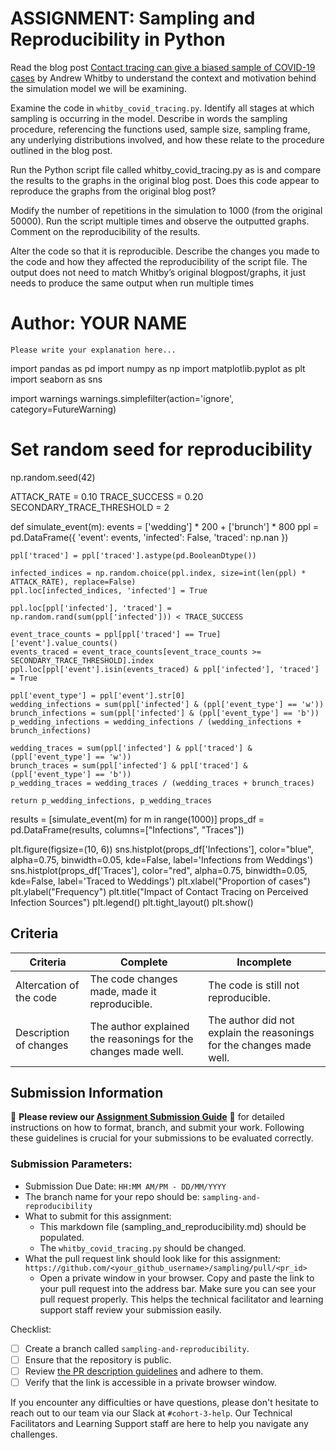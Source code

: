 # ASSIGNMENT: Sampling and Reproducibility in Python

Read the blog post [Contact tracing can give a biased sample of COVID-19 cases](https://andrewwhitby.com/2020/11/24/contact-tracing-biased/) by Andrew Whitby to understand the context and motivation behind the simulation model we will be examining.

Examine the code in `whitby_covid_tracing.py`. Identify all stages at which sampling is occurring in the model. Describe in words the sampling procedure, referencing the functions used, sample size, sampling frame, any underlying distributions involved, and how these relate to the procedure outlined in the blog post.

Run the Python script file called whitby_covid_tracing.py as is and compare the results to the graphs in the original blog post. Does this code appear to reproduce the graphs from the original blog post?

Modify the number of repetitions in the simulation to 1000 (from the original 50000). Run the script multiple times and observe the outputted graphs. Comment on the reproducibility of the results.

Alter the code so that it is reproducible. Describe the changes you made to the code and how they affected the reproducibility of the script file. The output does not need to match Whitby’s original blogpost/graphs, it just needs to produce the same output when run multiple times

# Author: YOUR NAME

```
Please write your explanation here...

```
import pandas as pd
import numpy as np
import matplotlib.pyplot as plt
import seaborn as sns

import warnings
warnings.simplefilter(action='ignore', category=FutureWarning)

# Set random seed for reproducibility
np.random.seed(42)

ATTACK_RATE = 0.10
TRACE_SUCCESS = 0.20
SECONDARY_TRACE_THRESHOLD = 2

def simulate_event(m):
    events = ['wedding'] * 200 + ['brunch'] * 800
    ppl = pd.DataFrame({
        'event': events,
        'infected': False,
        'traced': np.nan
    })

    ppl['traced'] = ppl['traced'].astype(pd.BooleanDtype())

    infected_indices = np.random.choice(ppl.index, size=int(len(ppl) * ATTACK_RATE), replace=False)
    ppl.loc[infected_indices, 'infected'] = True

    ppl.loc[ppl['infected'], 'traced'] = np.random.rand(sum(ppl['infected'])) < TRACE_SUCCESS

    event_trace_counts = ppl[ppl['traced'] == True]['event'].value_counts()
    events_traced = event_trace_counts[event_trace_counts >= SECONDARY_TRACE_THRESHOLD].index
    ppl.loc[ppl['event'].isin(events_traced) & ppl['infected'], 'traced'] = True

    ppl['event_type'] = ppl['event'].str[0]
    wedding_infections = sum(ppl['infected'] & (ppl['event_type'] == 'w'))
    brunch_infections = sum(ppl['infected'] & (ppl['event_type'] == 'b'))
    p_wedding_infections = wedding_infections / (wedding_infections + brunch_infections)

    wedding_traces = sum(ppl['infected'] & ppl['traced'] & (ppl['event_type'] == 'w'))
    brunch_traces = sum(ppl['infected'] & ppl['traced'] & (ppl['event_type'] == 'b'))
    p_wedding_traces = wedding_traces / (wedding_traces + brunch_traces)

    return p_wedding_infections, p_wedding_traces

results = [simulate_event(m) for m in range(1000)]
props_df = pd.DataFrame(results, columns=["Infections", "Traces"])

plt.figure(figsize=(10, 6))
sns.histplot(props_df['Infections'], color="blue", alpha=0.75, binwidth=0.05, kde=False, label='Infections from Weddings')
sns.histplot(props_df['Traces'], color="red", alpha=0.75, binwidth=0.05, kde=False, label='Traced to Weddings')
plt.xlabel("Proportion of cases")
plt.ylabel("Frequency")
plt.title("Impact of Contact Tracing on Perceived Infection Sources")
plt.legend()
plt.tight_layout()
plt.show()


## Criteria

|Criteria|Complete|Incomplete|
|--------|----|----|
|Altercation of the code|The code changes made, made it reproducible.|The code is still not reproducible.|
|Description of changes|The author explained the reasonings for the changes made well.|The author did not explain the reasonings for the changes made well.|

## Submission Information

🚨 **Please review our [Assignment Submission Guide](https://github.com/UofT-DSI/onboarding/blob/main/onboarding_documents/submissions.md)** 🚨 for detailed instructions on how to format, branch, and submit your work. Following these guidelines is crucial for your submissions to be evaluated correctly.

### Submission Parameters:
* Submission Due Date: `HH:MM AM/PM - DD/MM/YYYY`
* The branch name for your repo should be: `sampling-and-reproducibility`
* What to submit for this assignment:
    * This markdown file (sampling_and_reproducibility.md) should be populated.
    * The `whitby_covid_tracing.py` should be changed.
* What the pull request link should look like for this assignment: `https://github.com/<your_github_username>/sampling/pull/<pr_id>`
    * Open a private window in your browser. Copy and paste the link to your pull request into the address bar. Make sure you can see your pull request properly. This helps the technical facilitator and learning support staff review your submission easily.

Checklist:
- [ ] Create a branch called `sampling-and-reproducibility`.
- [ ] Ensure that the repository is public.
- [ ] Review [the PR description guidelines](https://github.com/UofT-DSI/onboarding/blob/main/onboarding_documents/submissions.md#guidelines-for-pull-request-descriptions) and adhere to them.
- [ ] Verify that the link is accessible in a private browser window.

If you encounter any difficulties or have questions, please don't hesitate to reach out to our team via our Slack at `#cohort-3-help`. Our Technical Facilitators and Learning Support staff are here to help you navigate any challenges.
